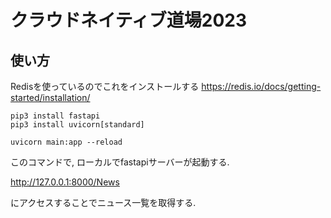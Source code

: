 # クラウドネイティブ道場2023

## 使い方

Redisを使っているのでこれをインストールする
https://redis.io/docs/getting-started/installation/

```
pip3 install fastapi
pip3 install uvicorn[standard]
```  

```uvicorn main:app --reload```  

このコマンドで, ローカルでfastapiサーバーが起動する.

http://127.0.0.1:8000/News

にアクセスすることでニュース一覧を取得する.
